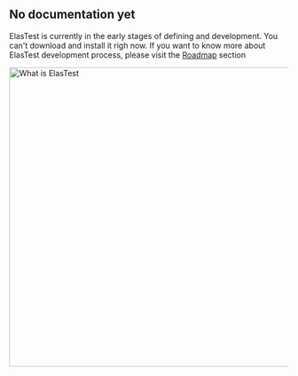
<div class="range range-xs-center">
<div class="cell-xs-10 cell-lg-6 text-md-left inset-md-right-80 cell-lg-push-1 offset-top-50 offset-lg-top-0">
<h2 id="content" class="h1">No documentation yet</h2>
<div class="offset-top-30 offset-md-top-50">
<p>ElasTest is currently in the early stages of defining and development. You can't download and install it righ now. If you want to know more about ElasTest development process, please visit the <a href="/roadmap.html">Roadmap</a> section</p>
</div>
</div>
<div class="cell-xs-10 cell-lg-6 cell-lg-push-2"><img src="/images/portfolio/portfolio-80-420x280.jpg" width="960" height="540" alt="What is ElasTest" class="img-responsive reveal-inline-block offset-top-10"></div>
</div>

[roadmap]: ../roadmap.html
[not]: ../images/portfolio/portfolio-80-420x280.jpg

<!---
 Script for open external links in a new tab
-->
<script type="text/javascript" charset="utf-8">
      // Creating custom :external selector
      $.expr[':'].external = function(obj){
          return !obj.href.match(/^mailto\:/)
                  && (obj.hostname != location.hostname);
      };
      $(function(){
        $('a:external').addClass('external');
        $(".external").attr('target','_blank');
      })
</script>
